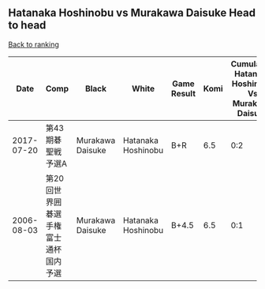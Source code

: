 ## Hatanaka Hoshinobu vs Murakawa Daisuke Head to head

[Back to ranking](../../index.md)




| **Date** | **Comp** | **Black** | **White** | **Game Result** | **Komi** | **Cumulative Hatanaka Hoshinobu Vs Murakawa Daisuke** | **Hatanaka Hoshinobu Streak** | **Murakawa Daisuke Streak** | 
| --- | --- | --- | --- | --- | --- | --- | --- | --- |
| 2017-07-20 | 第43期碁聖戦予選A | Murakawa Daisuke | Hatanaka Hoshinobu | B+R | 6.5 | 0:2 | 0 | 2 | 
| 2006-08-03 | 第20回世界囲碁選手権富士通杯国内予選 | Murakawa Daisuke | Hatanaka Hoshinobu | B+4.5 | 6.5 | 0:1 | 0 | 1 |




